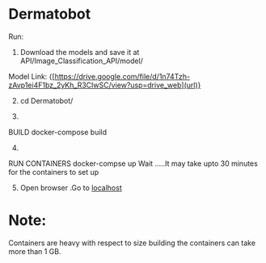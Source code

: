 # Dermatobot


 
Run:
1) Download the models and save it at API/Image_Classification_API/model/<Place model  here> 
 
Model Link: {[https://drive.google.com/file/d/1n74Tzh-zAvp1ei4F1bz_2yKh_R3CIwSC/view?usp=drive_web](url)}
 
 
2) cd Dermatobot/


3)
BUILD
    docker-compose build

4)
RUN CONTAINERS
    docker-compse up
    Wait .....It may take upto 30 minutes for the containers to set up

5) Open browser .Go to [localhost](url)



# Note:

Containers are heavy with respect to size building the containers can take more than 1 GB.
